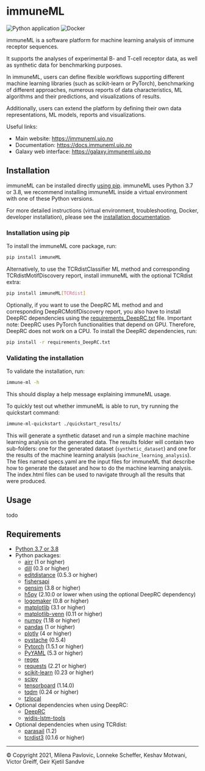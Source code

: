# immuneML

![Python application](https://github.com/uio-bmi/immuneML/workflows/Python%20application/badge.svg?branch=master)
![Docker](https://github.com/uio-bmi/immuneML/workflows/Docker/badge.svg?branch=master)

immuneML is a software platform for machine learning analysis of immune receptor sequences.

It supports the analyses of experimental B- and T-cell receptor data,
as well as synthetic data for benchmarking purposes.

In immuneML, users can define flexible workflows supporting different
machine learning libraries (such as scikit-learn or PyTorch), benchmarking of different approaches, numerous reports
of data characteristics, ML algorithms and their predictions, and
visualizations of results.

Additionally, users can extend the platform by defining their own data 
representations, ML models, reports and visualizations.


Useful links:
- Main website: https://immuneml.uio.no
- Documentation: https://docs.immuneml.uio.no
- Galaxy web interface: https://galaxy.immuneml.uio.no



## Installation

immuneML can be installed directly [using pip](<https://pypi.org/project/immuneML/>).
immuneML uses Python 3.7 or 3.8, we recommend installing immuneML inside a virtual environment 
with one of these Python versions. 

For more detailed instructions (virtual environment, troubleshooting, Docker, developer installation), please see the [installation documentation](https://docs.immuneml.uio.no/installation/install_with_package_manager.html).

### Installation using pip


To install the immuneML core package, run:

```bash
pip install immuneML
```

Alternatively, to use the TCRdistClassifier ML method and corresponding TCRdistMotifDiscovery report, install immuneML with the optional TCRdist extra:

```bash
pip install immuneML[TCRdist]
```

Optionally, if you want to use the DeepRC ML method and and corresponding DeepRCMotifDiscovery report, you also
have to install DeepRC dependencies using the [requirements_DeepRC.txt](https://raw.githubusercontent.com/uio-bmi/immuneML/master/requirements_DeepRC.txt) file.
Important note: DeepRC uses PyTorch functionalities that depend on GPU. Therefore, DeepRC does not work on a CPU.
To install the DeepRC dependencies, run:

```bash
pip install -r requirements_DeepRC.txt
```

### Validating the installation

To validate the installation, run:

```bash
immune-ml -h
```

This should display a help message explaining immuneML usage.

To quickly test out whether immuneML is able to run, try running the quickstart command:

```bash
immune-ml-quickstart ./quickstart_results/
```

This will generate a synthetic dataset and run a simple machine machine learning analysis 
on the generated data. The results folder will contain two sub-folders: one for the generated dataset (`synthetic_dataset`) 
and one for the results of the machine learning analysis (`machine_learning_analysis`). 
The files named specs.yaml are the input files for immuneML that describe how to generate 
the dataset and how to do the machine learning analysis. The index.html files can be used 
to navigate through all the results that were produced.

## Usage 
todo 





## Requirements

- [Python 3.7 or 3.8](https://www.python.org/)
- Python packages:
   - [airr](https://pypi.org/project/airr/) (1 or higher)
   - [dill](https://pypi.org/project/dill/) (0.3 or higher)
   - [editdistance](https://pypi.org/project/editdistance/) (0.5.3 or higher)
   - [fishersapi](https://pypi.org/project/fishersapi/)
   - [gensim](https://pypi.org/project/gensim/) (3.8 or higher)
   - [h5py](https://www.h5py.org/) (2.10.0 or lower when using the optional DeepRC dependency)
   - [logomaker](https://pypi.org/project/logomaker/) (0.8 or higher)
   - [matplotlib](https://matplotlib.org) (3.1 or higher)
   - [matplotlib-venn](https://pypi.org/project/matplotlib-venn/) (0.11 or higher)
   - [numpy](https://www.numpy.org/) (1.18 or higher)
   - [pandas](https://pandas.pydata.org/) (1 or higher)
   - [plotly](https://plotly.com/python/) (4 or higher)
   - [pystache](https://pypi.org/project/pystache/) (0.5.4)
   - [Pytorch](https://pytorch.org/) (1.5.1 or higher)
   - [PyYAML](https://pyyaml.org) (5.3 or higher)
   - [regex](https://pypi.org/project/regex/) 
   - [requests](https://requests.readthedocs.io/) (2.21 or higher)
   - [scikit-learn](https://scikit-learn.org/) (0.23 or higher)
   - [scipy](https://www.scipy.org)
   - [tensorboard](https://www.tensorflow.org/tensorboard) (1.14.0)
   - [tqdm](https://tqdm.github.io/) (0.24 or higher)
   - [tzlocal](https://pypi.org/project/tzlocal/) 
- Optional dependencies when using DeepRC:
   - [DeepRC](https://github.com/ml-jku/DeepRC)
   - [widis-lstm-tools](https://github.com/widmi/widis-lstm-tools)
- Optional dependencies when using TCRdist:
   - [parasail](https://pypi.org/project/parasail/) (1.2)
   - [tcrdist3](https://github.com/kmayerb/tcrdist3) (0.1.6 or higher)


<hr>


© Copyright 2021, Milena Pavlovic, Lonneke Scheffer, Keshav Motwani, Victor Greiff, Geir Kjetil Sandve


